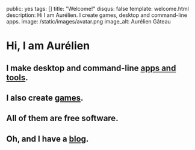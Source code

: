 public: yes
tags: []
title: "Welcome!"
disqus: false
template: welcome.html
description: Hi I am Aurélien. I create games, desktop and command-line apps.
image: /static/images/avatar.png
image_alt: Aurélien Gâteau

# Hi, I am Aurélien

## I make desktop and command-line [apps and tools](/apps/).

## I also create [games](/games/).

## All of them are free software.

## Oh, and I have a [blog](/blog/).

